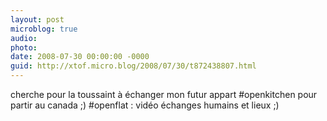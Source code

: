 ```yaml
---
layout: post
microblog: true
audio: 
photo: 
date: 2008-07-30 00:00:00 -0000
guid: http://xtof.micro.blog/2008/07/30/t872438807.html
---
```

cherche pour la toussaint à échanger mon futur appart #openkitchen pour partir au canada ;) #openflat : vidéo échanges humains et lieux ;)
